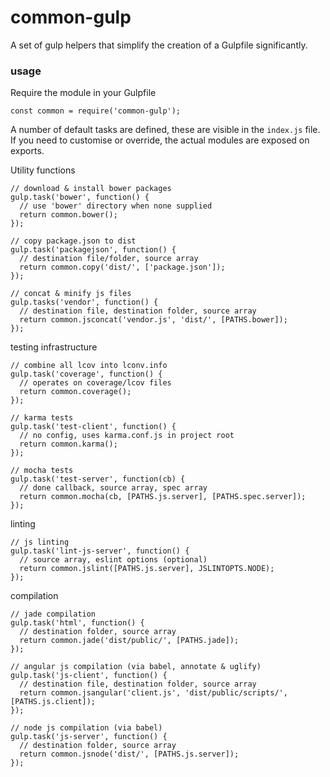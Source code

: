 # common-gulp

A set of gulp helpers that simplify the creation of a Gulpfile significantly.

### usage

Require the module in your Gulpfile

    const common = require('common-gulp');

A number of default tasks are defined, these are visible in the `index.js` file. If you need to customise or override, the actual modules are exposed on exports.

Utility functions

    // download & install bower packages
    gulp.task('bower', function() {
      // use 'bower' directory when none supplied
      return common.bower();
    });

    // copy package.json to dist
    gulp.task('packagejson', function() {
      // destination file/folder, source array
      return common.copy('dist/', ['package.json']);
    });

    // concat & minify js files
    gulp.tasks('vendor', function() {
      // destination file, destination folder, source array
      return common.jsconcat('vendor.js', 'dist/', [PATHS.bower]);
    });


testing infrastructure

    // combine all lcov into lconv.info
    gulp.task('coverage', function() {
      // operates on coverage/lcov files
      return common.coverage();
    });

    // karma tests
    gulp.task('test-client', function() {
      // no config, uses karma.conf.js in project root
      return common.karma();
    });

    // mocha tests
    gulp.task('test-server', function(cb) {
      // done callback, source array, spec array
      return common.mocha(cb, [PATHS.js.server], [PATHS.spec.server]);
    });


linting

    // js linting
    gulp.task('lint-js-server', function() {
      // source array, eslint options (optional)
      return common.jslint([PATHS.js.server], JSLINTOPTS.NODE);
    });


compilation

    // jade compilation
    gulp.task('html', function() {
      // destination folder, source array
      return common.jade('dist/public/', [PATHS.jade]);
    });

    // angular js compilation (via babel, annotate & uglify)
    gulp.task('js-client', function() {
      // destination file, destination folder, source array
      return common.jsangular('client.js', 'dist/public/scripts/', [PATHS.js.client]);
    });

    // node js compilation (via babel)
    gulp.task('js-server', function() {
      // destination folder, source array
      return common.jsnode('dist/', [PATHS.js.server]);
    });
